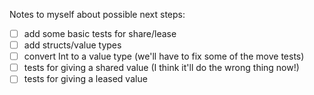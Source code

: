 Notes to myself about possible next steps:

- [ ] add some basic tests for share/lease
- [ ] add structs/value types
- [ ] convert Int to a value type (we'll have to fix some of the move tests)
- [ ] tests for giving a shared value (I think it'll do the wrong thing now!)
- [ ] tests for giving a leased value
